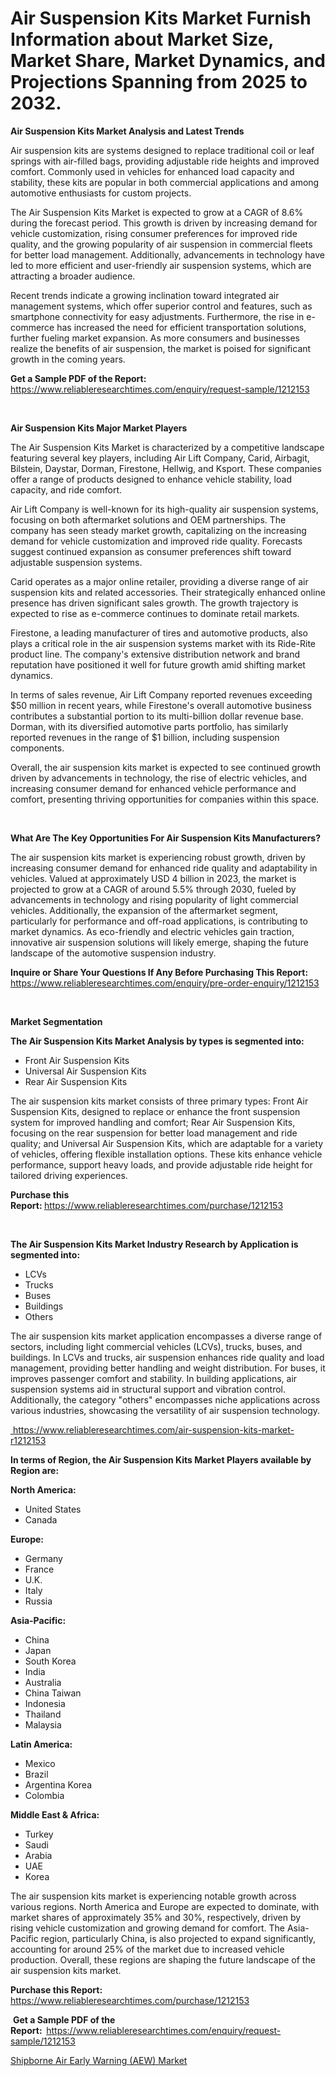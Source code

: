 <p><h1>Air Suspension Kits Market Furnish Information about Market Size, Market Share, Market Dynamics, and Projections Spanning from 2025 to 2032.</h1></p><p><strong>Air Suspension Kits Market Analysis and Latest Trends</strong></p>
<p><p>Air suspension kits are systems designed to replace traditional coil or leaf springs with air-filled bags, providing adjustable ride heights and improved comfort. Commonly used in vehicles for enhanced load capacity and stability, these kits are popular in both commercial applications and among automotive enthusiasts for custom projects.</p><p>The Air Suspension Kits Market is expected to grow at a CAGR of 8.6% during the forecast period. This growth is driven by increasing demand for vehicle customization, rising consumer preferences for improved ride quality, and the growing popularity of air suspension in commercial fleets for better load management. Additionally, advancements in technology have led to more efficient and user-friendly air suspension systems, which are attracting a broader audience. </p><p>Recent trends indicate a growing inclination toward integrated air management systems, which offer superior control and features, such as smartphone connectivity for easy adjustments. Furthermore, the rise in e-commerce has increased the need for efficient transportation solutions, further fueling market expansion. As more consumers and businesses realize the benefits of air suspension, the market is poised for significant growth in the coming years.</p></p>
<p><strong>Get a Sample PDF of the Report:&nbsp;</strong> <a href="https://www.reliableresearchtimes.com/enquiry/request-sample/1212153?utm_campaign=3581&utm_medium=2&utm_source=Github&utm_content=ia&utm_term=24032025&utm_id=air-suspension-kits">https://www.reliableresearchtimes.com/enquiry/request-sample/1212153</a></p>
<p>&nbsp;</p>
<p><strong>Air Suspension Kits Major Market Players</strong></p>
<p><p>The Air Suspension Kits Market is characterized by a competitive landscape featuring several key players, including Air Lift Company, Carid, Airbagit, Bilstein, Daystar, Dorman, Firestone, Hellwig, and Ksport. These companies offer a range of products designed to enhance vehicle stability, load capacity, and ride comfort.</p><p>Air Lift Company is well-known for its high-quality air suspension systems, focusing on both aftermarket solutions and OEM partnerships. The company has seen steady market growth, capitalizing on the increasing demand for vehicle customization and improved ride quality. Forecasts suggest continued expansion as consumer preferences shift toward adjustable suspension systems.</p><p>Carid operates as a major online retailer, providing a diverse range of air suspension kits and related accessories. Their strategically enhanced online presence has driven significant sales growth. The growth trajectory is expected to rise as e-commerce continues to dominate retail markets.</p><p>Firestone, a leading manufacturer of tires and automotive products, also plays a critical role in the air suspension systems market with its Ride-Rite product line. The company's extensive distribution network and brand reputation have positioned it well for future growth amid shifting market dynamics.</p><p>In terms of sales revenue, Air Lift Company reported revenues exceeding $50 million in recent years, while Firestone's overall automotive business contributes a substantial portion to its multi-billion dollar revenue base. Dorman, with its diversified automotive parts portfolio, has similarly reported revenues in the range of $1 billion, including suspension components.</p><p>Overall, the air suspension kits market is expected to see continued growth driven by advancements in technology, the rise of electric vehicles, and increasing consumer demand for enhanced vehicle performance and comfort, presenting thriving opportunities for companies within this space.</p></p>
<p>&nbsp;</p>
<p><strong>What Are The Key Opportunities For Air Suspension Kits Manufacturers?</strong></p>
<p><p>The air suspension kits market is experiencing robust growth, driven by increasing consumer demand for enhanced ride quality and adaptability in vehicles. Valued at approximately USD 4 billion in 2023, the market is projected to grow at a CAGR of around 5.5% through 2030, fueled by advancements in technology and rising popularity of light commercial vehicles. Additionally, the expansion of the aftermarket segment, particularly for performance and off-road applications, is contributing to market dynamics. As eco-friendly and electric vehicles gain traction, innovative air suspension solutions will likely emerge, shaping the future landscape of the automotive suspension industry.</p></p>
<p><strong>Inquire or Share Your Questions If Any Before Purchasing This Report:</strong> <a href="https://www.reliableresearchtimes.com/enquiry/pre-order-enquiry/1212153?utm_campaign=3581&utm_medium=2&utm_source=Github&utm_content=ia&utm_term=24032025&utm_id=air-suspension-kits">https://www.reliableresearchtimes.com/enquiry/pre-order-enquiry/1212153</a></p>
<p>&nbsp;</p>
<p><strong>Market Segmentation</strong></p>
<p><strong>The Air Suspension Kits Market Analysis by types is segmented into:</strong></p>
<p><ul><li>Front Air Suspension Kits</li><li>Universal Air Suspension Kits</li><li>Rear Air Suspension Kits</li></ul></p>
<p><p>The air suspension kits market consists of three primary types: Front Air Suspension Kits, designed to replace or enhance the front suspension system for improved handling and comfort; Rear Air Suspension Kits, focusing on the rear suspension for better load management and ride quality; and Universal Air Suspension Kits, which are adaptable for a variety of vehicles, offering flexible installation options. These kits enhance vehicle performance, support heavy loads, and provide adjustable ride height for tailored driving experiences.</p></p>
<p><strong>Purchase this Report:&nbsp;</strong><a href="https://www.reliableresearchtimes.com/purchase/1212153?utm_campaign=3581&utm_medium=2&utm_source=Github&utm_content=ia&utm_term=24032025&utm_id=air-suspension-kits">https://www.reliableresearchtimes.com/purchase/1212153</a></p>
<p>&nbsp;</p>
<p><strong>The Air Suspension Kits Market Industry Research by Application is segmented into:</strong></p>
<p><ul><li>LCVs</li><li>Trucks</li><li>Buses</li><li>Buildings</li><li>Others</li></ul></p>
<p><p>The air suspension kits market application encompasses a diverse range of sectors, including light commercial vehicles (LCVs), trucks, buses, and buildings. In LCVs and trucks, air suspension enhances ride quality and load management, providing better handling and weight distribution. For buses, it improves passenger comfort and stability. In building applications, air suspension systems aid in structural support and vibration control. Additionally, the category "others" encompasses niche applications across various industries, showcasing the versatility of air suspension technology.</p></p>
<p><a href="https://www.reliableresearchtimes.com/air-suspension-kits-market-r1212153?utm_campaign=3581&utm_medium=2&utm_source=Github&utm_content=ia&utm_term=24032025&utm_id=air-suspension-kits">&nbsp;https://www.reliableresearchtimes.com/air-suspension-kits-market-r1212153</a></p>
<p><strong>In terms of Region, the Air Suspension Kits Market Players available by Region are:</strong></p>
<p>
    <p> <strong> North America: </strong>
        <ul>
            <li>United States</li>
            <li>Canada</li>
        </ul>
        </p> 
    <p> <strong> Europe: </strong>
        <ul>
            <li>Germany</li>
            <li>France</li>
            <li>U.K.</li>
            <li>Italy</li>
            <li>Russia</li>
        </ul>
        </p> 
    <p> <strong> Asia-Pacific: </strong>
        <ul>
            <li>China</li>
            <li>Japan</li>
            <li>South Korea</li>
            <li>India</li>
            <li>Australia</li>
            <li>China Taiwan</li>
            <li>Indonesia</li>
            <li>Thailand</li>
            <li>Malaysia</li>
        </ul>
        </p> 
    <p> <strong> Latin America: </strong>
        <ul>
            <li>Mexico</li>
            <li>Brazil</li>
            <li>Argentina Korea</li>
            <li>Colombia</li>
        </ul>
        </p> 
    <p> <strong> Middle East & Africa: </strong>
        <ul>
            <li>Turkey</li>
            <li>Saudi</li>
            <li>Arabia</li>
            <li>UAE</li>
            <li>Korea</li>
        </ul>
    </p>
    </p>
<p><p>The air suspension kits market is experiencing notable growth across various regions. North America and Europe are expected to dominate, with market shares of approximately 35% and 30%, respectively, driven by rising vehicle customization and growing demand for comfort. The Asia-Pacific region, particularly China, is also projected to expand significantly, accounting for around 25% of the market due to increased vehicle production. Overall, these regions are shaping the future landscape of the air suspension kits market.</p></p>
<p><strong>Purchase this Report: </strong><a href="https://www.reliableresearchtimes.com/purchase/1212153?utm_campaign=3581&utm_medium=2&utm_source=Github&utm_content=ia&utm_term=24032025&utm_id=air-suspension-kits">https://www.reliableresearchtimes.com/purchase/1212153</a></p>
<p>&nbsp;<strong>Get a Sample PDF of the Report:&nbsp;&nbsp;</strong><a href="https://www.reliableresearchtimes.com/enquiry/request-sample/1212153?utm_campaign=3581&utm_medium=2&utm_source=Github&utm_content=ia&utm_term=24032025&utm_id=air-suspension-kits">https://www.reliableresearchtimes.com/enquiry/request-sample/1212153</a></p>
<p><strong></strong></p>
<p><p><a href="https://github.com/helmeludu/Market-Research-Report-List-1/blob/main/shipborne-air-early-warning-aew-market.md?utm_campaign=3581&utm_medium=2&utm_source=Github&utm_content=ia&utm_term=24032025&utm_id=air-suspension-kits">Shipborne Air Early Warning (AEW) Market</a></p></p>